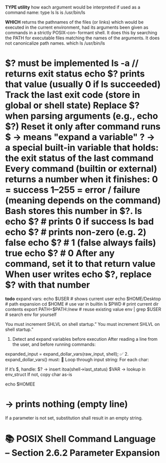 **TYPE utility**
how each argument would be interpreted if used as a command name:
type ls
ls is /usr/bin/ls

**WHICH**
returns  the  pathnames  of the files (or links) which would be executed in the
current environment, had its arguments been given as commands in a strictly POSIX-con‐
formant  shell.   It does this by searching the PATH for executable files matching the
names of the arguments.  It does not canonicalize path names.
which ls
/usr/bin/ls

**$?**
must be implemented
ls -a // returns exit status
echo $? prints that value (usually 0 if ls succeeded)
Track the last exit code (store in global or shell state)
Replace $? when parsing arguments (e.g., echo $?)
Reset it only after command runs
$ → means "expand a variable"
? → a special built-in variable that holds:
the exit status of the last command
Every command (builtin or external) returns a number when it finishes:
0 = success
1–255 = error / failure (meaning depends on the command)
Bash stores this number in $?.
ls
echo $?   # prints 0 if success
ls bad
echo $?   # prints non-zero (e.g. 2)
false
echo $?   # 1 (false always fails)
true
echo $?   # 0
After any command, set it to that return value
When user writes echo $?, replace $? with that number
=====================================================
**todo**
expand vars: 
echo $USER             # shows current user
echo $HOME/Desktop     # path expansion
cd $HOME               # use var in builtin
ls $PWD                # print current dir contents
export PATH=$PATH:/new # reuse existing value
env | grep $USER       # search env for yourself

You must increment SHLVL on shell startup.”
You must increment SHLVL on shell startup.”

1. Detect and expand variables before execution
After reading a line from the user, and before running commands:

expanded_input = expand_dollar_vars(raw_input, shell);
✅ 2. expand_dollar_vars() must:
🔹 Loop through input string:
For each char:

If it’s $, handle:
$? → insert itoa(shell->last_status)
$VAR → lookup in env_struct
If not, copy char as-is

echo $HOMEE
# → prints nothing (empty line)
If a parameter is not set, substitution shall result in an empty string.

📚 POSIX Shell Command Language – Section 2.6.2 Parameter Expansion
============================================================
